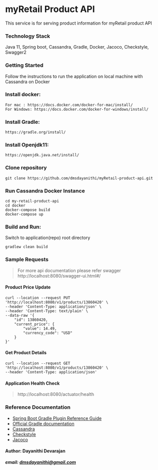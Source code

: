 # myRetail Product API

This service is for serving product information for myRetail product API

### Technology Stack
Java 11, Spring boot, Cassandra, Gradle, Docker, Jacoco, Checkstyle, Swagger2

### Getting Started
Follow the instructions to run the application on local machine with Cassandra on Docker

### Install docker:

```
For mac : https://docs.docker.com/docker-for-mac/install/
For Windows: https://docs.docker.com/docker-for-windows/install/
```

### Install Gradle:
```
https://gradle.org/install/
```

### Install Openjdk11:
```
https://openjdk.java.net/install/
```

### Clone repository 

```
git clone https://github.com/dmsdayanithi/myRetail-product-api.git
```

### Run Cassandra Docker Instance 

```
cd my-retail-product-api
cd docker
docker-compose build
docker-compose up
```


### Build and Run:
Switch to application(repo) root directory
```
gradlew clean build
```

### Sample Requests
>For more api documentation please refer swagger
>http://localhost:8080/swagger-ui.html#/

#### Product Price Update
```
curl --location --request PUT 'http://localhost:8080/v1/products/13860420' \
--header 'Content-Type: application/json' \
--header 'Content-Type: text/plain' \
--data-raw '{
    "id": 13860420,
    "current_price": {
        "value": 14.49,
        "currency_code": "USD"
    }
}'
```

#### Get Product Details
```
curl --location --request GET 'http://localhost:8080/v1/products/13860420' \
--header 'Content-Type: application/json'
```

#### Application Health Check
>http://localhost:8080/actuator/health

### Reference Documentation
* [Spring Boot Gradle Plugin Reference Guide](https://docs.spring.io/spring-boot/docs/2.4.1/gradle-plugin/reference/html/)
* [Official Gradle documentation](https://docs.gradle.org)
* [Cassandra](http://cassandra.apache.org/doc/latest/architecture/index.html)
* [Checkstyle](https://checkstyle.sourceforge.io/)
* [Jacoco](https://www.jacoco.org/jacoco/trunk/index.html)

#### Author: Dayanithi Devarajan
        
   ***email: dmsdayanithi@gmail.com***